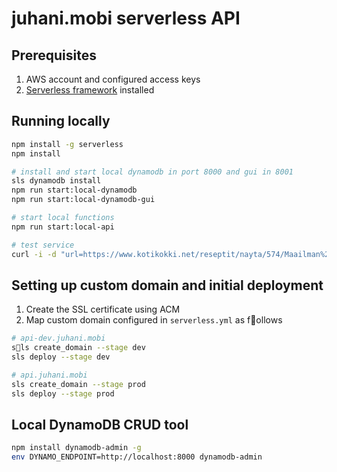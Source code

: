# juhani.mobi serverless API

## Prerequisites

1. AWS account and configured access keys
2. [Serverless framework](https://www.npmjs.com/package/serverless) installed

## Running locally

```sh
npm install -g serverless
npm install

# install and start local dynamodb in port 8000 and gui in 8001
sls dynamodb install
npm run start:local-dynamodb
npm run start:local-dynamodb-gui

# start local functions
npm run start:local-api

# test service
curl -i -d "url=https://www.kotikokki.net/reseptit/nayta/574/Maailman%20paras%20pannukakku/" http://localhost:4000/recipe
```

## Setting up custom domain and initial deployment

1. Create the SSL certificate using ACM
2. Map custom domain configured in `serverless.yml` as follows

```sh
# api-dev.juhani.mobi
sls create_domain --stage dev
sls deploy --stage dev
```

```sh
# api.juhani.mobi
sls create_domain --stage prod
sls deploy --stage prod
```

## Local DynamoDB CRUD tool

```sh
npm install dynamodb-admin -g
env DYNAMO_ENDPOINT=http://localhost:8000 dynamodb-admin
```
